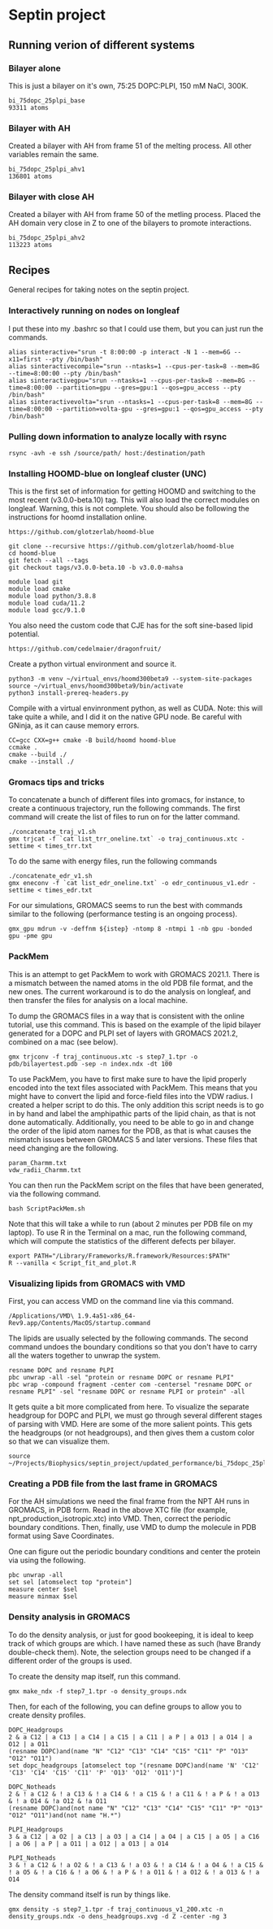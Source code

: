 # Septin project

## Running verion of different systems

### Bilayer alone
This is just a bilayer on it's own, 75:25 DOPC:PLPI, 150 mM NaCl, 300K.
    
    bi_75dopc_25plpi_base
    93311 atoms

### Bilayer with AH
Created a bilayer with AH from frame 51 of the melting process. All other variables
remain the same.

    bi_75dopc_25plpi_ahv1
    136801 atoms

### Bilayer with close AH
Created a bilayer with AH from frame 50 of the metling process. Placed the AH domain very
close in Z to one of the bilayers to promote interactions.

    bi_75dopc_25plpi_ahv2
    113223 atoms

## Recipes
General recipes for taking notes on the septin project.

### Interactively running on nodes on longleaf
I put these into my .bashrc so that I could use them, but you can just run the commands.

    alias sinteractive="srun -t 8:00:00 -p interact -N 1 --mem=6G --x11=first --pty /bin/bash"
    alias sinteractivecompile="srun --ntasks=1 --cpus-per-task=8 --mem=8G --time=8:00:00 --pty /bin/bash"
    alias sinteractivegpu="srun --ntasks=1 --cpus-per-task=8 --mem=8G --time=8:00:00 --partition=gpu --gres=gpu:1 --qos=gpu_access --pty /bin/bash"
    alias sinteractivevolta="srun --ntasks=1 --cpus-per-task=8 --mem=8G --time=8:00:00 --partition=volta-gpu --gres=gpu:1 --qos=gpu_access --pty /bin/bash"

### Pulling down information to analyze locally with rsync

    rsync -avh -e ssh /source/path/ host:/destination/path

### Installing HOOMD-blue on longleaf cluster (UNC)
This is the first set of information for getting HOOMD and switching to the most recent (v3.0.0-beta.10) tag. This will
also load the correct modules on longleaf. Warning, this is not complete. You should also be following the
instructions for hoomd installation online.

    https://github.com/glotzerlab/hoomd-blue
 
    git clone --recursive https://github.com/glotzerlab/hoomd-blue
    cd hoomd-blue
    git fetch --all --tags
    git checkout tags/v3.0.0-beta.10 -b v3.0.0-mahsa
    
    module load git
    module load cmake
    module load python/3.8.8
    module load cuda/11.2
    module load gcc/9.1.0

You also need the custom code that CJE has for the soft sine-based lipid potential.

    https://github.com/cedelmaier/dragonfruit/

Create a python virtual environment and source it.

    python3 -m venv ~/virtual_envs/hoomd300beta9 --system-site-packages
    source ~/virtual_envs/hoomd300beta9/bin/activate
    python3 install-prereq-headers.py
   
Compile with a virtual envinronment python, as well as CUDA. Note: this will take quite a while, and I did it on the
native GPU node. Be careful with GNinja, as it can cause memory errors.

    CC=gcc CXX=g++ cmake -B build/hoomd hoomd-blue
    ccmake .
    cmake --build ./
    cmake --install ./

### Gromacs tips and tricks
To concatenate a bunch of different files into gromacs, for instance, to create a continuous trajectory, run the following
commands. The first command will create the list of files to run on for the latter command.

    ./concatenate_traj_v1.sh
    gmx trjcat -f `cat list_trr_oneline.txt` -o traj_continuous.xtc -settime < times_trr.txt

To do the same with energy files, run the following commands

    ./concatenate_edr_v1.sh
    gmx eneconv -f `cat list_edr_oneline.txt` -o edr_continuous_v1.edr -settime < times_edr.txt

For our simulations, GROMACS seems to run the best with commands similar to the following (performance testing is an
ongoing process).

    gmx_gpu mdrun -v -deffnm ${istep} -ntomp 8 -ntmpi 1 -nb gpu -bonded gpu -pme gpu

### PackMem
This is an attempt to get PackMem to work with GROMACS 2021.1. There is a mismatch between the named atoms in the old PDB file format, and
the new ones. The current workaround is to do the analysis on longleaf, and then transfer the files for analysis on a local
machine.

To dump the GROMACS files in a way that is consistent with the online tutorial, use this command. This is based on the example of
the lipid bilayer generated for a DOPC and PLPI set of layers with GROMACS 2021.2, combined on a mac (see below).

    gmx trjconv -f traj_continuous.xtc -s step7_1.tpr -o pdb/bilayertest.pdb -sep -n index.ndx -dt 100

To use PackMem, you have to first make sure to have the lipid properly encoded into the text files associated with PackMem. This means
that you might have to convert the lipid and force-field files into the VDW radius. I created a helper script to do this. The only 
addition this script needs is to go in by hand and label the amphipathic parts of the lipid chain, as that is not done automatically.
Additionally, you need to be able to go in and change the order of the lipid atom names for the PDB, as that is what causes the 
mismatch issues between GROMACS 5 and later versions. These files that need changing are the following.

    param_Charmm.txt
    vdw_radii_Charmm.txt

You can then run the PackMem script on the files that have been generated, via the following command.

    bash ScriptPackMem.sh

Note that this will take a while to run (about 2 minutes per PDB file on my laptop). To use R in the Terminal on a mac, 
run the following command, which will compute the statistics of the different defects per bilayer.

    export PATH="/Library/Frameworks/R.framework/Resources:$PATH"
    R --vanilla < Script_fit_and_plot.R

### Visualizing lipids from GROMACS with VMD

First, you can access VMD on the command line via this command.

    /Applications/VMD\ 1.9.4a51-x86_64-Rev9.app/Contents/MacOS/startup.command

The lipids are usually selected by the following commands. The second command undoes the
boundary conditions so that you don't have to carry all the waters together to unwrap
the system.

    resname DOPC and resname PLPI
    pbc unwrap -all -sel "protein or resname DOPC or resname PLPI"
    pbc wrap -compound fragment -center com -centersel "resname DOPC or resname PLPI" -sel "resname DOPC or resname PLPI or protein" -all

It gets quite a bit more complicated from here. To visualize the separate headgroup for DOPC and PLPI, we
must go through several different stages of parsing with VMD. Here are some of the more salient points. This gets
the headgroups (or not headgroups), and then gives them a custom color so that we can visualize them.

    source ~/Projects/Biophysics/septin_project/updated_performance/bi_75dopc_25plpi_ahv3/setup_graphics.tcl

### Creating a PDB file from the last frame in GROMACS

For the AH simulations we need the final frame from the NPT AH runs in GROMACS, in PDB form. Read in the above XTC file (for example,
npt_production_isotropic.xtc) into VMD. Then, correct the periodic boundary conditions. Then, finally, use VMD to dump the molecule
in PDB format using Save Coordinates.

One can figure out the periodic boundary conditions and center the protein via using the following.

    pbc unwrap -all
    set sel [atomselect top "protein"]
    measure center $sel
    measure minmax $sel

### Density analysis in GROMACS

To do the density analysis, or just for good bookeeping, it is ideal to keep track of which groups are which. I have named these
as such (have Brandy double-check them). Note, the selection groups need to be changed if a different order of the groups
is used.

To create the density map itself, run this command.

    gmx make_ndx -f step7_1.tpr -o density_groups.ndx

Then, for each of the following, you can define groups to allow you to create density profiles.

    DOPC_Headgroups
    2 & a C12 | a C13 | a C14 | a C15 | a C11 | a P | a O13 | a O14 | a O12 | a O11
    (resname DOPC)and(name "N" "C12" "C13" "C14" "C15" "C11" "P" "O13" "O12" "O11")
    set dopc_headgroups [atomselect top "(resname DOPC)and(name 'N' 'C12' 'C13' 'C14' 'C15' 'C11' 'P' 'O13' 'O12' 'O11')"]

    DOPC_Notheads
    2 & ! a C12 & ! a C13 & ! a C14 & ! a C15 & ! a C11 & ! a P & ! a O13 & ! a O14 & !a O12 & !a O11
    (resname DOPC)and(not name "N" "C12" "C13" "C14" "C15" "C11" "P" "O13" "O12" "O11")and(not name "H.*")

    PLPI_Headgroups
    3 & a C12 | a O2 | a C13 | a O3 | a C14 | a O4 | a C15 | a O5 | a C16 | a O6 | a P | a O11 | a O12 | a O13 | a O14 

    PLPI_Notheads
    3 & ! a C12 & ! a O2 & ! a C13 & ! a O3 & ! a C14 & ! a O4 & ! a C15 & ! a O5 & ! a C16 & ! a O6 & ! a P & ! a O11 & ! a O12 & ! a O13 & ! a O14 

The density command itself is run by things like.

    gmx density -s step7_1.tpr -f traj_continuous_v1_200.xtc -n density_groups.ndx -o dens_headgroups.xvg -d Z -center -ng 3













